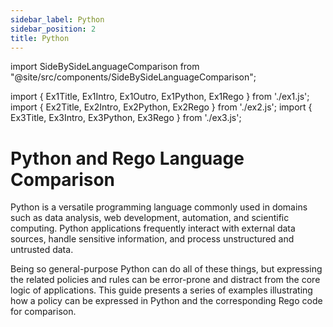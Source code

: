 ```yaml
---
sidebar_label: Python
sidebar_position: 2
title: Python
---
```


<!-- markdownlint-disable MD044 -->

import SideBySideLanguageComparison from "@site/src/components/SideBySideLanguageComparison";

import { Ex1Title, Ex1Intro, Ex1Outro, Ex1Python, Ex1Rego } from './ex1.js';
import { Ex2Title, Ex2Intro, Ex2Python, Ex2Rego } from './ex2.js';
import { Ex3Title, Ex3Intro, Ex3Python, Ex3Rego } from './ex3.js';

# Python and Rego Language Comparison

Python is a versatile programming language commonly used in domains such as
data analysis, web development, automation, and scientific computing.
Python applications frequently interact with external data sources,
handle sensitive information,
and process unstructured and untrusted data.

Being so general-purpose Python can do all of these things, but
expressing the related policies and rules can be error-prone and
distract from the core logic of applications.
This guide presents a series of examples illustrating how a policy
can be expressed in Python and the corresponding Rego code for comparison.

<SideBySideLanguageComparison
  title={Ex1Title}
  intro={Ex1Intro}
  outro={Ex1Outro}
  title1="Python"
  title2="Rego"
  lang1="python"
  lang2="rego"
  code1={Ex1Python}
  code2={Ex1Rego}
/>

<SideBySideLanguageComparison
  title={Ex2Title}
  intro={Ex2Intro}
  title1="Python"
  title2="Rego"
  lang1="python"
  lang2="rego"
  code1={Ex2Python}
  code2={Ex2Rego}
/>

<SideBySideLanguageComparison
  title={Ex3Title}
  intro={Ex3Intro}
  title1="Python"
  title2="Rego"
  lang1="python"
  lang2="rego"
  code1={Ex3Python}
  code2={Ex3Rego}
/>

<CardGrid>
  <Card key={"java"} item={{
    title: "Java",
    icon: require('./assets/images/java.png').default,
    link: "../languages/java",
    link_text: "Compare Java",
  }} />
  <Card key={"go"} item={{
    title: "Go",
    icon: require('./assets/images/go.png').default,
    link: "../languages/go",
    link_text: "Compare Go",
  }} />
</CardGrid>
